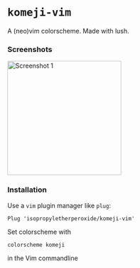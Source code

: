 ``komeji-vim``
===

A (neo)vim colorscheme. Made with lush.

### Screenshots

<img alt="Screenshot 1" src="https://github.com/isopropyletherperoxide/komeji-vim/blob/main/images/screenshot_1.png?raw=true" width=256>

### Installation
Use a ``vim`` plugin manager like ``plug``:

```
Plug 'isopropyletherperoxide/komeji-vim'
```

Set colorscheme with

```
colorscheme komeji
```

in the Vim commandline


